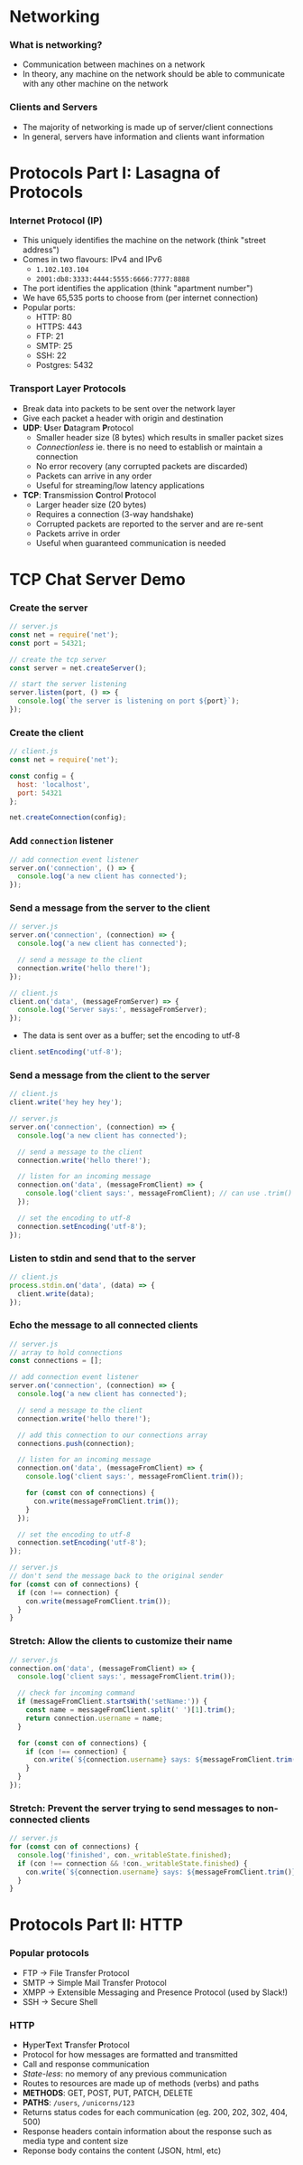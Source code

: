 # Networking

### What is networking?
- Communication between machines on a network
- In theory, any machine on the network should be able to communicate with any other machine on the network

### Clients and Servers
* The majority of networking is made up of server/client connections
* In general, servers have information and clients want information

# Protocols Part I: Lasagna of Protocols

### Internet Protocol (IP)
* This uniquely identifies the machine on the network (think "street address")
* Comes in two flavours: IPv4 and IPv6
  * `1.102.103.104`
  * `2001:db8:3333:4444:5555:6666:7777:8888`
* The port identifies the application (think "apartment number")
* We have 65,535 ports to choose from (per internet connection)
* Popular ports:
  * HTTP: 80
  * HTTPS: 443
  * FTP: 21
  * SMTP: 25
  * SSH: 22
  * Postgres: 5432

### Transport Layer Protocols
- Break data into packets to be sent over the network layer
- Give each packet a header with origin and destination
- **UDP**: **U**ser **D**atagram **P**rotocol
  - Smaller header size (8 bytes) which results in smaller packet sizes
  - _Connectionless_ ie. there is no need to establish or maintain a connection
  - No error recovery (any corrupted packets are discarded)
  - Packets can arrive in any order
  - Useful for streaming/low latency applications
- **TCP**: **T**ransmission **C**ontrol **P**rotocol
  - Larger header size (20 bytes)
  - Requires a connection (3-way handshake)
  - Corrupted packets are reported to the server and are re-sent
  - Packets arrive in order
  - Useful when guaranteed communication is needed

# TCP Chat Server Demo

### Create the server

```js
// server.js
const net = require('net');
const port = 54321;

// create the tcp server
const server = net.createServer();

// start the server listening
server.listen(port, () => {
  console.log(`the server is listening on port ${port}`);
});
```

### Create the client

```js
// client.js
const net = require('net');

const config = {
  host: 'localhost',
  port: 54321
};

net.createConnection(config);
```

### Add `connection` listener

```js
// add connection event listener
server.on('connection', () => {
  console.log('a new client has connected');
});
```

### Send a message from the server to the client

```js
// server.js
server.on('connection', (connection) => {
  console.log('a new client has connected');

  // send a message to the client
  connection.write('hello there!');
});
```

```js
// client.js
client.on('data', (messageFromServer) => {
  console.log('Server says:', messageFromServer);
});
```

* The data is sent over as a buffer; set the encoding to utf-8

```js
client.setEncoding('utf-8');
```

### Send a message from the client to the server

```js
// client.js
client.write('hey hey hey');
```

```js
// server.js
server.on('connection', (connection) => {
  console.log('a new client has connected');

  // send a message to the client
  connection.write('hello there!');

  // listen for an incoming message
  connection.on('data', (messageFromClient) => {
    console.log('client says:', messageFromClient); // can use .trim() to remove the new line
  });

  // set the encoding to utf-8
  connection.setEncoding('utf-8');
});
```

### Listen to stdin and send that to the server

```js
// client.js
process.stdin.on('data', (data) => {
  client.write(data);
});
```

### Echo the message to all connected clients

```js
// server.js
// array to hold connections
const connections = [];

// add connection event listener
server.on('connection', (connection) => {
  console.log('a new client has connected');

  // send a message to the client
  connection.write('hello there!');

  // add this connection to our connections array
  connections.push(connection);

  // listen for an incoming message
  connection.on('data', (messageFromClient) => {
    console.log('client says:', messageFromClient.trim());

    for (const con of connections) {
      con.write(messageFromClient.trim());
    }
  });

  // set the encoding to utf-8
  connection.setEncoding('utf-8');
});
```

```js
// server.js
// don't send the message back to the original sender
for (const con of connections) {
  if (con !== connection) {
    con.write(messageFromClient.trim());
  }
}
```

### Stretch: Allow the clients to customize their name

```js
// server.js
connection.on('data', (messageFromClient) => {
  console.log('client says:', messageFromClient.trim());

  // check for incoming command
  if (messageFromClient.startsWith('setName:')) {
    const name = messageFromClient.split(' ')[1].trim();
    return connection.username = name; 
  }

  for (const con of connections) {
    if (con !== connection) {
      con.write(`${connection.username} says: ${messageFromClient.trim()}`);
    }
  }
});
```

### Stretch: Prevent the server trying to send messages to non-connected clients

```js
// server.js
for (const con of connections) {
  console.log('finished', con._writableState.finished);
  if (con !== connection && !con._writableState.finished) {
    con.write(`${connection.username} says: ${messageFromClient.trim()}`);
  }
}
```

# Protocols Part II: HTTP

### Popular protocols
* FTP -> File Transfer Protocol
* SMTP -> Simple Mail Transfer Protocol
* XMPP -> Extensible Messaging and Presence Protocol (used by Slack!)
* SSH -> Secure Shell

### HTTP
- **H**yper**T**ext **T**ransfer **P**rotocol
- Protocol for how messages are formatted and transmitted
- Call and response communication
- _State-less_: no memory of any previous communication
- Routes to resources are made up of methods (verbs) and paths
- **METHODS**: GET, POST, PUT, PATCH, DELETE
- **PATHS**: `/users`, `/unicorns/123`
- Returns status codes for each communication (eg. 200, 202, 302, 404, 500)
- Response headers contain information about the response such as media type and content size
- Reponse body contains the content (JSON, html, etc)
